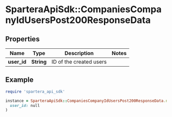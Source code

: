 # SparteraApiSdk::CompaniesCompanyIdUsersPost200ResponseData

## Properties

| Name | Type | Description | Notes |
| ---- | ---- | ----------- | ----- |
| **user_id** | **String** | ID of the created users |  |

## Example

```ruby
require 'spartera_api_sdk'

instance = SparteraApiSdk::CompaniesCompanyIdUsersPost200ResponseData.new(
  user_id: null
)
```

